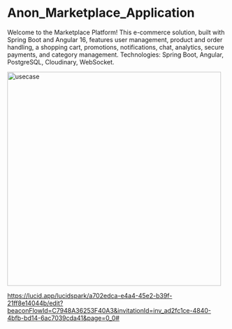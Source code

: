 # Anon_Marketplace_Application
Welcome to the Marketplace Platform! This e-commerce solution, built with Spring Boot and Angular 16, features user management, product and order handling, a shopping cart, promotions, notifications, chat, analytics, secure payments, and category management. Technologies: Spring Boot, Angular, PostgreSQL, Cloudinary, WebSocket.

<img width="489" alt="usecase" src="https://github.com/user-attachments/assets/f36addc5-2008-44fb-9dc6-79ff1553fa0a">

https://lucid.app/lucidspark/a702edca-e4a4-45e2-b39f-21ff8e14044b/edit?beaconFlowId=C7948A36253F40A3&invitationId=inv_ad2fc1ce-4840-4bfb-bd14-6ac7039cda41&page=0_0#

